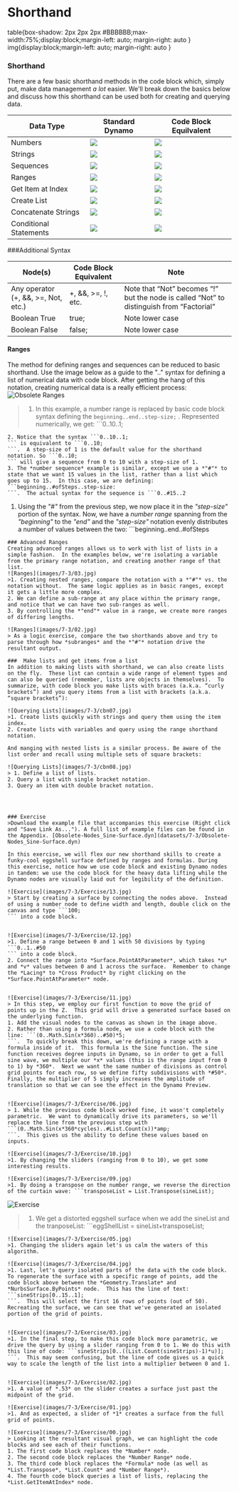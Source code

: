 # Shorthand

table{box-shadow: 2px 2px 2px #BBBBBB;max-width:75%;display:block;margin-left: auto; margin-right: auto } img{display:block;margin-left: auto; margin-right: auto }

### Shorthand

There are a few basic shorthand methods in the code block which, simply put, make data management _a lot_ easier. We'll break down the basics below and discuss how this shorthand can be used both for creating and querying data.

| **Data Type**          | **Standard Dynamo**                    | **Code Block Equilvalent**                |
| ---------------------- | -------------------------------------- | ----------------------------------------- |
| Numbers                | ![](../../.gitbook/assets/number.jpg)  | ![](../../.gitbook/assets/numberCB.jpg)   |
| Strings                | ![](../../.gitbook/assets/string.jpg)  | ![](../../.gitbook/assets/stringCB.jpg)   |
| Sequences              | ![](broken-reference)                  | ![](../../.gitbook/assets/sequenceCB.jpg) |
| Ranges                 | ![](broken-reference)                  | ![](../../.gitbook/assets/rangeCB.jpg)    |
| Get Item at Index      | ![](../../.gitbook/assets/getItem.jpg) | ![](../../.gitbook/assets/getItemCB.jpg)  |
| Create List            | ![](../../.gitbook/assets/list.jpg)    | ![](../../.gitbook/assets/listCB.jpg)     |
| Concatenate Strings    | ![](../../.gitbook/assets/concat.jpg)  | ![](../../.gitbook/assets/concatCB.jpg)   |
| Conditional Statements | ![](../../.gitbook/assets/if.jpg)      | ![](../../.gitbook/assets/ifCB.jpg)       |

\###Additional Syntax

| Node(s)                             | Code Block Equivalent | Note                                                                                     |
| ----------------------------------- | --------------------- | ---------------------------------------------------------------------------------------- |
| Any operator (+, &&, >=, Not, etc.) | +, &&, >=, !, etc.    | Note that “Not” becomes “!” but the node is called “Not” to distinguish from “Factorial” |
| Boolean True                        | true;                 | Note lower case                                                                          |
| Boolean False                       | false;                | Note lower case                                                                          |

#### Ranges

The method for defining ranges and sequences can be reduced to basic shorthand. Use the image below as a guide to the ".." syntax for defining a list of numerical data with code block. After getting the hang of this notation, creating numerical data is a really efficient process: ![Obsolete Ranges](../../.gitbook/assets/obsolete02.jpg)

> 1. In this example, a number range is replaced by basic code block syntax defining the `beginning..end..step-size;` . Represented numerically, we get: \`\`\`0..10..1;

````
2. Notice that the syntax ```0..10..1;
``` is equivalent to ```0..10;
```.  A step-size of 1 is the default value for the shorthand notation. So ```0..10;
``` will give a sequence from 0 to 10 with a step-size of 1.
3. The *number sequence* example is similar, except we use a *"#"* to state that we want 15 values in the list, rather than a list which goes up to 15.  In this case, we are defining: ```beginning..#ofSteps..step-size:
```.  The actual syntax for the sequence is ```0..#15..2
````

1. Using the _"#"_ from the previous step, we now place it in the _"step-size"_ portion of the syntax. Now, we have a _number range_ spanning from the _"beginning"_ to the _"end"_ and the _"step-size"_ notation evenly distributes a number of values between the two: \`\`\`beginning..end..#ofSteps

````
### Advanced Ranges
Creating advanced ranges allows us to work with list of lists in a simple fashion.  In the examples below, we're isolating a variable from the primary range notation, and creating another range of that list.
![Ranges](images/7-3/03.jpg)
>1. Creating nested ranges, compare the notation with a *"#"* vs. the notation without.  The same logic applies as in basic ranges, except it gets a little more complex.
2. We can define a sub-range at any place within the primary range, and notice that we can have two sub-ranges as well.
3. By controlling the *"end"* value in a range, we create more ranges of differing lengths.

![Ranges](images/7-3/02.jpg)
> As a logic exercise, compare the two shorthands above and try to parse through how *subranges* and the *"#"* notation drive the resultant output.

###  Make lists and get items from a list
In addition to making lists with shorthand, we can also create lists on the fly.  These list can contain a wide range of element types and can also be queried (remember, lists are objects in themselves).  To summarize, with code block you make lists with braces (a.k.a. “curly brackets”) and you query items from a list with brackets (a.k.a. “square brackets”):

![Querying Lists](images/7-3/cbn07.jpg)
>1. Create lists quickly with strings and query them using the item index.
2. Create lists with variables and query using the range shorthand notation.

And manging with nested lists is a similar process. Be aware of the list order and recall using multiple sets of square brackets:

![Querying Lists](images/7-3/cbn08.jpg)
> 1. Define a list of lists.
2. Query a list with single bracket notation.
3. Query an item with double bracket notation.




### Exercise
>Download the example file that accompanies this exercise (Right click and "Save Link As..."). A full list of example files can be found in the Appendix. [Obsolete-Nodes_Sine-Surface.dyn](datasets/7-3/Obsolete-Nodes_Sine-Surface.dyn)

In this exercise, we will flex our new shorthand skills to create a funky-cool eggshell surface defined by ranges and formulas. During this exercise, notice how we use code block and existing Dynamo nodes in tandem: we use the code block for the heavy data lifting while the Dynamo nodes are visually laid out for legibility of the definition.

![Exercise](images/7-3/Exercise/13.jpg)
> Start by creating a surface by connecting the nodes above.  Instead of using a number node to define width and length, double click on the canvas and type ```100;
``` into a code block.


![Exercise](images/7-3/Exercise/12.jpg)
>1. Define a range between 0 and 1 with 50 divisions by typing ```0..1..#50
``` into a code block.
2. Connect the range into *Surface.PointAtParameter*, which takes *u* and *v* values between 0 and 1 across the surface.  Remember to change the *Lacing* to *Cross Product* by right clicking on the *Surface.PointAtParameter* node.


![Exercise](images/7-3/Exercise/11.jpg)
> In this step, we employ our first function to move the grid of points up in the Z.  This grid will drive a generated surface based on the underlying function.
1. Add the visual nodes to the canvas as shown in the image above.
2. Rather than using a formula node, we use a code block with the line: ```(0..Math.Sin(x*360)..#50)*5;
```.  To quickly break this down, we're defining a range with a formula inside of it.  This formula is the Sine function. The sine function receives degree inputs in Dynamo, so in order to get a full sine wave, we multiple our *x* values (this is the range input from 0 to 1) by *360*.  Next we want the same number of divisions as control grid points for each row, so we define fifty subdivisions with *#50*.  Finally, the multiplier of 5 simply increases the amplitude of translation so that we can see the effect in the Dynamo Preview.


![Exercise](images/7-3/Exercise/06.jpg)
> 1. While the previous code block worked fine, it wasn't completely parametric.  We want to dynamically drive its parameters, so we'll replace the line from the previous step with ```(0..Math.Sin(x*360*cycles)..#List.Count(x))*amp;
```.  This gives us the ability to define these values based on inputs.

![Exercise](images/7-3/Exercise/10.jpg)
>1. By changing the sliders (ranging from 0 to 10), we get some interesting results.

![Exercise](images/7-3/Exercise/09.jpg)
>1. By doing a transpose on the number range, we reverse the direction of the curtain wave: ```transposeList = List.Transpose(sineList);
````

![Exercise](<../../.gitbook/assets/07 (3).jpg>)

> 1. We get a distorted eggshell surface when we add the sineList and the tranposeList: \`\`\`eggShellList = sineList+transposeList;

````
![Exercise](images/7-3/Exercise/05.jpg)
>1. Changing the sliders again let's us calm the waters of this algorithm.

![Exercise](images/7-3/Exercise/04.jpg)
>1. Last, let's query isolated parts of the data with the code block.  To regenerate the surface with a specific range of points, add the code block above between the *Geometry.Translate* and *NurbsSurface.ByPoints* node.  This has the line of text: ```sineStrips[0..15..1];
```.  This will select the first 16 rows of points (out of 50).  Recreating the surface, we can see that we've generated an isolated portion of the grid of points.


![Exercise](images/7-3/Exercise/03.jpg)
>1. In the final step, to make this code block more parametric, we drive the query by using a slider ranging from 0 to 1. We do this with this line of code: ```sineStrips[0..((List.Count(sineStrips)-1)*u)];
```.  This may seem confusing, but the line of code gives us a quick way to scale the length of the list into a multiplier between 0 and 1.


![Exercise](images/7-3/Exercise/02.jpg)
>1. A value of *.53* on the slider creates a surface just past the midpoint of the grid.

![Exercise](images/7-3/Exercise/01.jpg)
>1. And as expected, a slider of *1* creates a surface from the full grid of points.

![Exercise](images/7-3/Exercise/00.jpg)
> Looking at the resultant visual graph, we can highlight the code blocks and see each of their functions.
1. The first code block replaces the *Number* node.
2. The second code block replaces the *Number Range* node.
3. The third code block replaces the *Formula* node (as well as *List.Transpose*, *List.Count* and *Number Range*).
4. The fourth code block queries a list of lists, replacing the *List.GetItemAtIndex* node.



````
